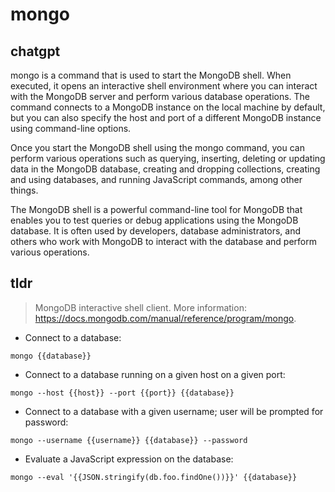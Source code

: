 # mongo 
## chatgpt 
mongo is a command that is used to start the MongoDB shell. When executed, it opens an interactive shell environment where you can interact with the MongoDB server and perform various database operations. The command connects to a MongoDB instance on the local machine by default, but you can also specify the host and port of a different MongoDB instance using command-line options. 

Once you start the MongoDB shell using the mongo command, you can perform various operations such as querying, inserting, deleting or updating data in the MongoDB database, creating and dropping collections, creating and using databases, and running JavaScript commands, among other things.

The MongoDB shell is a powerful command-line tool for MongoDB that enables you to test queries or debug applications using the MongoDB database. It is often used by developers, database administrators, and others who work with MongoDB to interact with the database and perform various operations. 

## tldr 
 
> MongoDB interactive shell client.
> More information: <https://docs.mongodb.com/manual/reference/program/mongo>.

- Connect to a database:

`mongo {{database}}`

- Connect to a database running on a given host on a given port:

`mongo --host {{host}} --port {{port}} {{database}}`

- Connect to a database with a given username; user will be prompted for password:

`mongo --username {{username}} {{database}} --password`

- Evaluate a JavaScript expression on the database:

`mongo --eval '{{JSON.stringify(db.foo.findOne())}}' {{database}}`
